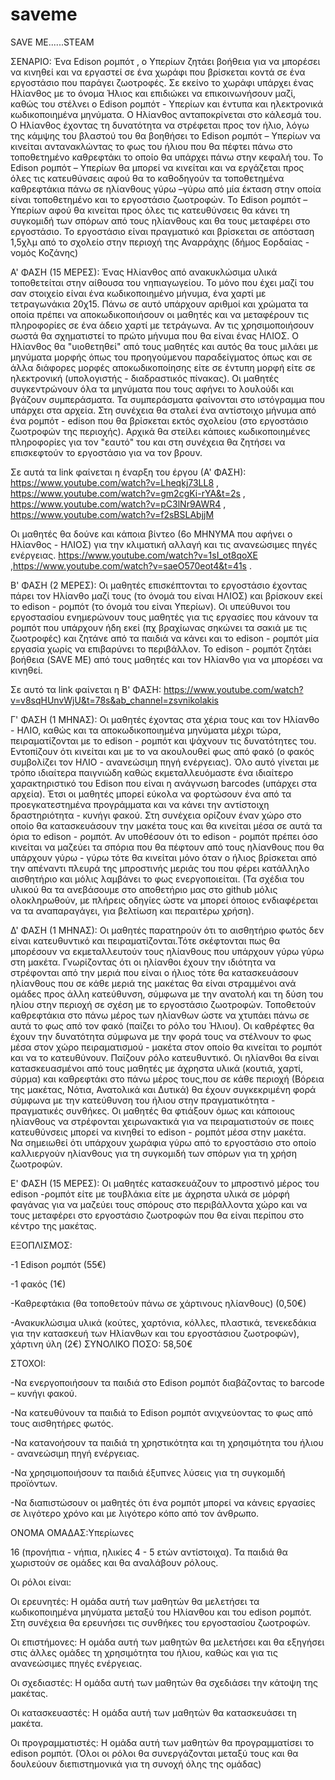 # saveme
SAVE ME......STEAM 

ΣΕΝΑΡΙΟ:
Ένα Edison ρομπότ , ο Υπερίων ζητάει βοήθεια για να μπορέσει να κινηθεί και να εργαστεί σε ένα χωράφι που βρίσκεται κοντά σε ένα εργοστάσιο που παράγει ζωοτροφές. Σε εκείνο το χωράφι υπάρχει ένας Ηλίανθος με το όνομα Ήλιος και επιδιώκει να επικοινωνήσουν μαζί, καθώς του στέλνει ο Edison ρομπότ - Υπερίων και έντυπα και ηλεκτρονικά κωδικοποιημένα μηνύματα. Ο Ηλίανθος ανταποκρίνεται στο κάλεσμά του. Ο Ηλίανθος έχοντας τη δυνατότητα να στρέφεται προς τον ήλιο, λόγω της κάμψης του βλαστού του θα βοηθήσει το Edison ρομπότ – Υπερίων να κινείται αντανακλώντας το φως του ήλιου που θα πέφτει πάνω στο τοποθετημένο καθρεφτάκι το οποίο θα υπάρχει πάνω στην κεφαλή του. Το Edison ρομπότ – Υπερίων θα μπορεί να κινείται και να εργάζεται προς όλες τις κατευθύνσεις αφού θα το καθοδηγούν τα τοποθετημένα καθρεφτάκια πάνω σε ηλίανθους γύρω –γύρω από μία έκταση στην οποία είναι τοποθετημένο και το εργοστάσιο ζωοτροφών.  Το  Edison ρομπότ – Υπερίων αφού θα κινείται προς όλες τις κατευθύνσεις θα κάνει τη συγκομιδή των σπόρων  από τους ηλίανθους και θα τους μεταφέρει στο εργοστάσιο. 
Το εργοστάσιο είναι πραγματικό και βρίσκεται σε απόσταση 1,5χλμ από το σχολείο στην περιοχή της Αναρράχης (δήμος Εορδαίας - νομός Κοζάνης)

Α' ΦΑΣΗ (15 ΜΕΡΕΣ):
Ένας Ηλίανθος από ανακυκλώσιμα υλικά τοποθετείται στην αίθουσα του νηπιαγωγείου. Το μόνο που έχει μαζί του σαν στοιχείο είναι ένα κωδικοποιημένο μήνυμα, ένα χαρτί με τετραγωνάκια 20χ15. Πάνω σε αυτό υπάρχουν αριθμοί και χρώματα τα οποία πρέπει να αποκωδικοποιήσουν οι μαθητές και να μεταφέρουν τις πληροφορίες σε ένα άδειο χαρτί με τετράγωνα. Αν τις χρησιμοποιήσουν σωστά θα σχηματιστεί το πρώτο μήνυμα που θα είναι ένας ΗΛΙΟΣ. Ο Ηλίανθος θα "υιοθετηθεί" από τους μαθητές και αυτός θα τους μιλάει με μηνύματα μορφής όπως του προηγούμενου παραδείγματος όπως και σε άλλα διάφορες μορφές αποκωδικοποίησης είτε σε έντυπη μορφή είτε σε ηλεκτρονική (υπολογιστής - διαδραστικός πίνακας). Οι μαθητές συγκεντρώνουν όλα τα μηνύματα που τους αφήνει το λουλούδι και βγάζουν συμπεράσματα. Τα συμπεράσματα φαίνονται στο ιστόγραμμα που υπάρχει στα αρχεία. Στη συνέχεια θα σταλεί ένα αντίστοιχο μήνυμα από ένα ρομπότ - edison που θα βρίσκεται εκτός σχολείου (στο εργοστάσιο ζωοτροφών της περιοχής). Αρχικά θα στείλει κάποιες κωδικοποιημένες πληροφορίες για τον "εαυτό" του και στη συνέχεια θα ζητήσει να επισκεφτούν το εργοστάσιο για να τον βρουν. 

Σε αυτά τα link φαίνεται η έναρξη του έργου (Α' ΦΑΣΗ):
https://www.youtube.com/watch?v=Lheqkj73LL8 , https://www.youtube.com/watch?v=gm2cgKi-rYA&t=2s , https://www.youtube.com/watch?v=pC3lNr9AWR4 , https://www.youtube.com/watch?v=f2sBSLAbjjM

Οι μαθητές θα δούνε και κάποια βίντεο (6ο ΜΗΝΥΜΑ που αφήνει ο Ηλίανθος - ΗΛΙΟΣ) για την κλιματική αλλαγή και τις ανανεώσιμες πηγές ενέργειας. https://www.youtube.com/watch?v=1sI_ot8qoXE ,https://www.youtube.com/watch?v=saeO570eot4&t=41s .

Β' ΦΑΣΗ (2 ΜΕΡΕΣ):
Οι μαθητές επισκέπτονται το εργοστάσιο έχοντας πάρει τον Ηλίανθο μαζί τους (το όνομά του είναι ΗΛΙΟΣ) και βρίσκουν εκεί το edison - ρομπότ (το όνομά του είναι Υπερίων). Οι υπεύθυνοι του εργοστασίου ενημερώνουν τους μαθητές για τις εργασίες που κάνουν τα ρομπότ που υπάρχουν ήδη εκεί (πχ βραχίωνας σηκώνει τα σακιά με τις ζωοτροφές) και ζητάνε από τα παιδιά να κάνει και το edison - ρομπότ μία εργασία χωρίς να επιβαρύνει το περιβάλλον. Το edison - ρομπότ ζητάει βοήθεια (SAVE ME) από τους μαθητές και τον Ηλίανθο  για να μπορέσει να κινηθεί. 

Σε αυτό τα link φαίνεται η Β' ΦΑΣΗ:
https://www.youtube.com/watch?v=v8sqHUnvWjU&t=78s&ab_channel=zsvnikolakis

Γ' ΦΑΣΗ (1 ΜΗΝΑΣ):
Οι μαθητές έχοντας στα χέρια τους και τον Ηλίανθο - ΗΛΙΟ, καθώς και τα αποκωδικοποιημένα μηνύματα μέχρι τώρα, πειραματίζονται με το edison - ρομπότ και ψάχνουν τις δυνατότητες του. Εντοπίζουν ότι κινείται και με το να ακουλουθεί φως από φακό (ο φακός συμβολίζει τον ΗΛΙΟ - ανανεώσιμη πηγή ενέργειας).  Όλο αυτό γίνεται με τρόπο ιδιαίτερα παιγνιώδη καθώς εκμεταλλευόμαστε ένα ιδιαίτερο χαρακτηριστικό του Edison που είναι η ανάγνωση barcodes (υπάρχει στα αρχεία). Έτσι οι μαθητές μπορεί εύκολα να φορτώσουν ένα από τα προεγκατεστημένα προγράμματα και να κάνει την αντίστοιχη δραστηριότητα - κυνήγι φακού. Στη συνέχεια ορίζουν έναν χώρο στο οποίο θα κατασκευάσουν την μακέτα τους και θα κινείται μέσα σε αυτά τα όρια το edison - ρομπότ. Αν υποθέσουν ότι το edison - ρομπότ πρέπει όσο κινείται να μαζεύει τα σπόρια που θα πέφτουν από τους ηλίανθους που θα υπάρχουν γύρω - γύρω τότε θα κινείται μόνο όταν ο ήλιος βρίσκεται από την απέναντι πλευρά της μπροστινής μεριάς του που φέρει κατάλληλο αισθητήριο και μόλις λαμβάνει το φως ενεργοποιείται. (Τα σχέδια του υλικού θα τα ανεβάσουμε στο αποθετήριο μας στο github μόλις ολοκληρωθούν, με πλήρεις οδηγίες ώστε να μπορεί όποιος ενδιαφέρεται να τα αναπαραγάγει, για βελτίωση και περαιτέρω χρήση).

Δ' ΦΑΣΗ (1 ΜΗΝΑΣ):
Οι μαθητές παρατηρούν ότι το αισθητήριο φωτός δεν είναι κατευθυντικό και πειραματίζονται.Τότε σκέφτονται πως θα μπορέσουν να εκμεταλλευτούν τους ηλίανθους που υπάρχουν γύρω γύρω στη μακέτα. Γνωρίζοντας ότι οι ηλίανθοι έχουν την ιδιότητα να στρέφονται από την μεριά που είναι ο ήλιος τότε θα κατασκευάσουν ηλίανθους που σε κάθε μεριά της μακέτας θα είναι στραμμένοι ανά ομάδες προς άλλη κατεύθυνση, σύμφωνα με την ανατολή και τη δύση του ηλίου στην περιοχή σε σχέση με το εργοστάσιο ζωοτροφών. Τοποθετούν καθρεφτάκια στο πάνω μέρος των ηλίανθων ώστε να χτυπάει πάνω σε αυτά το φως από τον φακό (παίζει το ρόλο του Ήλιου). Οι καθρέφτες θα έχουν την δυνατότητα σύμφωνα με την φορά τους να στέλνουν το φως μέσα στον χώρο πειραματισμού - μακέτα στον οποίο θα κινείται το ρομπότ και να το κατευθύνουν. Παίζουν ρόλο κατευθυντικό. Οι ηλίανθοι θα είναι κατασκευασμένοι από τους μαθητές με άχρηστα υλικά (κουτιά, χαρτί, σύρμα) και καθρεφτάκι στο πάνω μέρος τους,που σε κάθε περιοχή (Βόρεια της μακέτας, Νότια, Ανατολικά και Δυτικά) θα έχουν συγκεκριμένη φορά σύμφωνα με την κατεύθυνση του ήλιου στην πραγματικότητα - πραγματικές συνθήκες. Οι μαθητές θα φτιάξουν όμως και κάποιους ηλίανθους να στρέφονται χειρωνακτικά για να  πειραματιστούν σε ποιες κατευθύνσεις μπορεί να κινηθεί το edison - ρομπότ μέσα στην μακέτα.  
Να σημειωθεί ότι υπάρχουν χωράφια γύρω από το εργοστάσιο στο οποίο καλλιεργούν ηλίανθους για τη συγκομιδή των σπόρων για τη χρήση ζωοτροφών. 

Ε' ΦΑΣΗ (15 ΜΕΡΕΣ):
Οι μαθητές κατασκευάζουν το μπροστινό μέρος του edison -ρομπότ είτε με τουβλάκια είτε με άχρηστα υλικά σε μόρφή φαγάνας για να μαζεύει τους σπόρους στο περιβάλλοντα χώρο και να τους μεταφέρει στο εργοστάσιο ζωοτροφών που θα είναι περίπου στο κέντρο της μακέτας.  

ΕΞΟΠΛΙΣΜΟΣ:

-1 Edison ρομπότ (55€)

-1 φακός (1€)

-Καθρεφτάκια (θα τοποθετούν πάνω σε  χάρτινους ηλίανθους) (0,50€)

-Ανακυκλώσιμα υλικά (κούτες, χαρτόνια, κόλλες, πλαστικά, τενεκεδάκια για την κατασκευή των Ηλίανθων και του εργοστάσιου ζωοτροφών), χάρτινη ύλη (2€)
ΣΥΝΟΛΙΚΟ ΠΟΣΟ: 58,50€

ΣΤΟΧΟΙ:

-Να ενεργοποιήσουν τα παιδιά στο Edison ρομπότ διαβάζοντας το barcode – κυνήγι φακού.

-Να κατευθύνουν τα παιδιά το Edison ρομπότ ανιχνεύοντας το φως από τους αισθητήρες φωτός. 

-Να κατανοήσουν τα παιδιά τη χρηστικότητα και τη χρησιμότητα του ήλιου -  ανανεώσιμη πηγή ενέργειας. 

-Να χρησιμοποιήσουν τα παιδιά έξυπνες λύσεις για τη συγκομιδή προϊόντων. 

-Να διαπιστώσουν οι μαθητές ότι ένα ρομπότ μπορεί να κάνεις εργασίες σε λιγότερο χρόνο και με λιγότερο κόπο από τον άνθρωπο. 

ΟΝΟΜΑ ΟΜΑΔΑΣ:Υπερίωνες 

16 (προνήπια - νήπια,  ηλικίες 4 - 5 ετών αντίστοιχα). Τα παιδιά θα χωριστούν σε ομάδες και θα αναλάβουν ρόλους. 

Οι ρόλοι είναι:

Οι ερευνητές: Η ομάδα αυτή των μαθητών θα μελετήσει τα κωδικοποιημένα μηνύματα μεταξύ του Ηλίανθου και του edison ρομπότ. Στη συνέχεια θα ερευνήσει τις συνθήκες του εργοστασίου ζωοτροφών. 

Οι επιστήμονες: Η ομάδα αυτή των μαθητών θα μελετήσει και θα εξηγήσει στις άλλες ομάδες τη χρησιμότητα του ήλιου, καθώς και για τις ανανεώσιμες πηγές ενέργειας. 

Οι σχεδιαστές: Η ομάδα αυτή των μαθητών θα σχεδιάσει την κάτοψη της μακέτας.  

Οι κατασκευαστές: Η ομάδα αυτή των μαθητών θα κατασκευάσει τη μακέτα.  

Οι προγραμματιστές: Η ομάδα αυτή των μαθητών θα προγραμματίσει το edison ρομπότ. 
(Όλοι οι ρόλοι θα συνεργάζονται μεταξύ τους και θα δουλεύουν διεπιστημονικά για τη συνοχή όλης της ομάδας)
